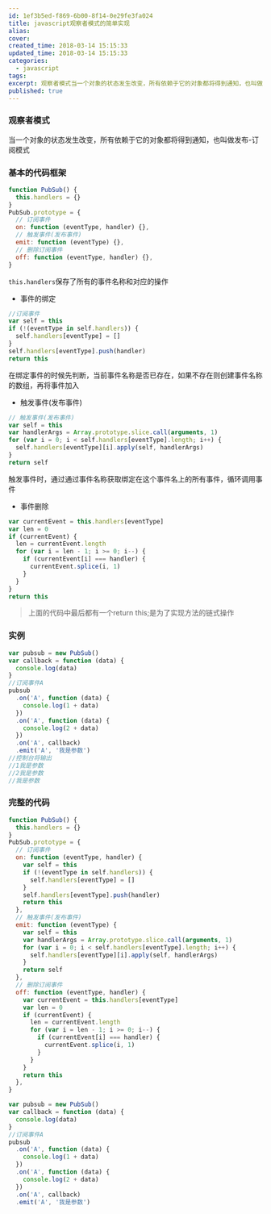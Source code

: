 ```yaml
---
id: 1ef3b5ed-f869-6b00-8f14-0e29fe3fa024
title: javascript观察者模式的简单实现
alias:
cover:
created_time: 2018-03-14 15:15:33
updated_time: 2018-03-14 15:15:33
categories:
  - javascript
tags:
excerpt: 观察者模式当一个对象的状态发生改变，所有依赖于它的对象都将得到通知，也叫做发布-订阅模式基本的代码框架function PubSub() {    this.handlers = {};}PubSub.prototype = {
published: true
---
```


### 观察者模式

当一个对象的状态发生改变，所有依赖于它的对象都将得到通知，也叫做发布-订阅模式

<!-- more -->

### 基本的代码框架

```javascript
function PubSub() {
  this.handlers = {}
}
PubSub.prototype = {
  // 订阅事件
  on: function (eventType, handler) {},
  // 触发事件(发布事件)
  emit: function (eventType) {},
  // 删除订阅事件
  off: function (eventType, handler) {},
}
```

`this.handlers`保存了所有的事件名称和对应的操作

- 事件的绑定

```javascript
//订阅事件
var self = this
if (!(eventType in self.handlers)) {
  self.handlers[eventType] = []
}
self.handlers[eventType].push(handler)
return this
```

在绑定事件的时候先判断，当前事件名称是否已存在，如果不存在则创建事件名称的数组，再将事件加入

- 触发事件(发布事件)

```javascript
// 触发事件(发布事件)
var self = this
var handlerArgs = Array.prototype.slice.call(arguments, 1)
for (var i = 0; i < self.handlers[eventType].length; i++) {
  self.handlers[eventType][i].apply(self, handlerArgs)
}
return self
```

触发事件时，通过通过事件名称获取绑定在这个事件名上的所有事件，循环调用事件

- 事件删除

```javascript
var currentEvent = this.handlers[eventType]
var len = 0
if (currentEvent) {
  len = currentEvent.length
  for (var i = len - 1; i >= 0; i--) {
    if (currentEvent[i] === handler) {
      currentEvent.splice(i, 1)
    }
  }
}
return this
```

> 上面的代码中最后都有一个return this;是为了实现方法的链式操作

### 实例

```javascript
var pubsub = new PubSub()
var callback = function (data) {
  console.log(data)
}
//订阅事件A
pubsub
  .on('A', function (data) {
    console.log(1 + data)
  })
  .on('A', function (data) {
    console.log(2 + data)
  })
  .on('A', callback)
  .emit('A', '我是参数')
//控制台将输出
//1我是参数
//2我是参数
//我是参数
```

### 完整的代码

```javascript
function PubSub() {
  this.handlers = {}
}
PubSub.prototype = {
  // 订阅事件
  on: function (eventType, handler) {
    var self = this
    if (!(eventType in self.handlers)) {
      self.handlers[eventType] = []
    }
    self.handlers[eventType].push(handler)
    return this
  },
  // 触发事件(发布事件)
  emit: function (eventType) {
    var self = this
    var handlerArgs = Array.prototype.slice.call(arguments, 1)
    for (var i = 0; i < self.handlers[eventType].length; i++) {
      self.handlers[eventType][i].apply(self, handlerArgs)
    }
    return self
  },
  // 删除订阅事件
  off: function (eventType, handler) {
    var currentEvent = this.handlers[eventType]
    var len = 0
    if (currentEvent) {
      len = currentEvent.length
      for (var i = len - 1; i >= 0; i--) {
        if (currentEvent[i] === handler) {
          currentEvent.splice(i, 1)
        }
      }
    }
    return this
  },
}

var pubsub = new PubSub()
var callback = function (data) {
  console.log(data)
}
//订阅事件A
pubsub
  .on('A', function (data) {
    console.log(1 + data)
  })
  .on('A', function (data) {
    console.log(2 + data)
  })
  .on('A', callback)
  .emit('A', '我是参数')
```
